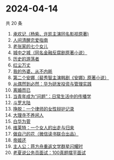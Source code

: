 # 2024-04-14

共 20 条

<!-- BEGIN WEREAD -->
<!-- 最后更新时间 2024-04-14 06:00:55 +0800 -->
1. [承欢记（杨紫、许凯主演同名影视原著)](https://weread.qq.com/web/bookDetail/8b932de0813ab8b8dg015172)
1. [人间清醒恋爱指南](https://weread.qq.com/web/bookDetail/15332d10813ab8a39g01765d)
1. [老张家的七个女儿](https://weread.qq.com/web/bookDetail/12332100813ab8b6cg0155cf)
1. [城中之城（同名金融反腐剧原著小说）](https://weread.qq.com/web/bookDetail/0fc32ea0813ab6c13g012065)
1. [历史的游荡者](https://weread.qq.com/web/bookDetail/26b32b30813ab8b6eg01227d)
1. [红尘万丈](https://weread.qq.com/web/bookDetail/b3732fb0813ab8b8ag013c5d)
1. [我的外婆，从不内耗](https://weread.qq.com/web/bookDetail/1b732f30813ab8b37g0121a2)
1. [第二个安娜（裴秀智主演韩剧《安娜》原著小说）](https://weread.qq.com/web/bookDetail/695323a0813ab8236g0116b6)
1. [从偶然到必然：华为研发投资与管理实践](https://weread.qq.com/web/bookDetail/5ac32750719db0995acc95d)
1. [离婚而已](https://weread.qq.com/web/bookDetail/c22325b0813ab8b32g014a88)
1. [当青年成为“问题”：日常生活中的传播学](https://weread.qq.com/web/bookDetail/bd032c40813ab8b4fg0118b0)
1. [斗罗大陆](https://weread.qq.com/web/bookDetail/3f832f105724353f8a62cda)
1. [挣脱：一个律师的女性辩护记录](https://weread.qq.com/web/bookDetail/7a532e50813ab7fedg010cfc)
1. [大理寺不养闲人](https://weread.qq.com/web/bookDetail/e9432d60813ab8b39g010085)
1. [白华为菅](https://weread.qq.com/web/bookDetail/35232bf0725be585352f412)
1. [维莱特：一个女人的出走与归来](https://weread.qq.com/web/bookDetail/65c32620813ab8a82g01257a)
1. [做自己的花（微信读书联合出品）](https://weread.qq.com/web/bookDetail/6d532fa0813ab8562g019bca)
1. [帝姬还](https://weread.qq.com/web/bookDetail/d78323b0813ab8b39g011bf4)
1. [主人公：蒋方舟重返文学群星闪耀时](https://weread.qq.com/web/bookDetail/a9a32fd0813ab8b3cg0198aa)
1. [老夏说公务员面试：100真题摆平面试](https://weread.qq.com/web/bookDetail/e5832a40813ab7181g011041)
<!-- END WEREAD -->